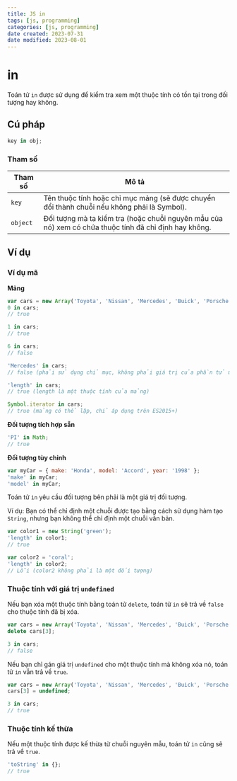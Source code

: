 ```yaml
---
title: JS in
tags: [js, programming]
categories: [js, programming]
date created: 2023-07-31
date modified: 2023-08-01
---
```


# in

Toán tử `in` được sử dụng để kiểm tra xem một thuộc tính có tồn tại trong đối tượng hay không.

## Cú pháp

```js
key in obj;
```

### Tham số

| Tham số   | Mô tả                                                                                   |
| --------- | --------------------------------------------------------------------------------------- |
| `key`     | Tên thuộc tính hoặc chỉ mục mảng (sẽ được chuyển đổi thành chuỗi nếu không phải là Symbol). |
| `object`  | Đối tượng mà ta kiểm tra (hoặc chuỗi nguyên mẫu của nó) xem có chứa thuộc tính đã chỉ định hay không. |

## Ví dụ

### Ví dụ mã

**Mảng**

```js
var cars = new Array('Toyota', 'Nissan', 'Mercedes', 'Buick', 'Porsche');
0 in cars;
// true

1 in cars;
// true

6 in cars;
// false

'Mercedes' in cars;
// false (phải sử dụng chỉ mục, không phải giá trị của phần tử mảng)

'length' in cars;
// true (length là một thuộc tính của mảng)

Symbol.iterator in cars;
// true (mảng có thể lặp, chỉ áp dụng trên ES2015+)
```

**Đối tượng tích hợp sẵn**

```js
'PI' in Math;
// true
```

**Đối tượng tùy chỉnh**

```js
var myCar = { make: 'Honda', model: 'Accord', year: '1998' };
'make' in myCar;
'model' in myCar;
```

Toán tử `in` yêu cầu đối tượng bên phải là một giá trị đối tượng.

Ví dụ: Bạn có thể chỉ định một chuỗi được tạo bằng cách sử dụng hàm tạo `String`, nhưng bạn không thể chỉ định một chuỗi văn bản.

```js
var color1 = new String('green');
'length' in color1;
// true

var color2 = 'coral';
'length' in color2;
// Lỗi (color2 không phải là một đối tượng)
```

### Thuộc tính với giá trị `undefined`

Nếu bạn xóa một thuộc tính bằng toán tử `delete`, toán tử `in` sẽ trả về `false` cho thuộc tính đã bị xóa.

```js
var cars = new Array('Toyota', 'Nissan', 'Mercedes', 'Buick', 'Porsche');
delete cars[3];

3 in cars;
// false
```

Nếu bạn chỉ gán giá trị `undefined` cho một thuộc tính mà không xóa nó, toán tử `in` vẫn trả về `true`.

```js
var cars = new Array('Toyota', 'Nissan', 'Mercedes', 'Buick', 'Porsche');
cars[3] = undefined;

3 in cars;
// true
```

### Thuộc tính kế thừa

Nếu một thuộc tính được kế thừa từ chuỗi nguyên mẫu, toán tử `in` cũng sẽ trả về `true`.

```js
'toString' in {};
// true
```
